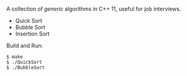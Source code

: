 A collection of *generic* algorithms in C++ 11, useful for job interviews.

* Quick Sort
* Bubble Sort
* Insertion Sort

Build and Run:

    $ make
    $ ./QuickSort
    $ ./BubbleSort
